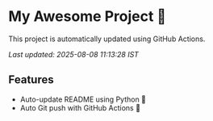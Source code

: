 # My Awesome Project 🚀

This project is automatically updated using GitHub Actions.

_Last updated: 2025-08-08 11:13:28 IST_

## Features
- Auto-update README using Python 🐍
- Auto Git push with GitHub Actions 🤖
